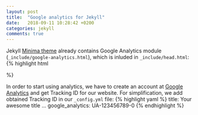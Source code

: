 ```yaml
---
layout: post
title:  "Google analytics for Jekyll"
date:   2018-09-11 10:28:42 +0200
categories: jekyll
comments: true
---
```


Jekyll [Minima theme][minima-git] already contains Google Analytics module (`_include/google-analytics.html`), which is inluded in `_include/head.html`:
{% highlight html
<script>
if(!(window.doNotTrack === "1" || navigator.doNotTrack === "1" || navigator.doNotTrack === "yes" || navigator.msDoNotTrack === "1")) {
  (function(i,s,o,g,r,a,m){i['GoogleAnalyticsObject']=r;i[r]=i[r]||function(){
  (i[r].q=i[r].q||[]).push(arguments)},i[r].l=1*new Date();a=s.createElement(o),
  m=s.getElementsByTagName(o)[0];a.async=1;a.src=g;m.parentNode.insertBefore(a,m)
  })(window,document,'script','https://www.google-analytics.com/analytics.js','ga');

  ga('create', '{{ site.google_analytics }}', 'auto');
  ga('send', 'pageview');
}
</script>
%}

In order to start using analytics, we have to create an account at [Google Analytics][google-analytics] and get Tracking ID for our website.
For simplification, we add obtained Tracking ID in our `_config.yml` file:
{% highlight yaml %}
title: Your awesome title
...
google_analytics: UA-123456789-0
{% endhighlight %}

[minima-git]: https://github.com/jekyll/minima
[google-analytics]: https://analytics.google.com/
